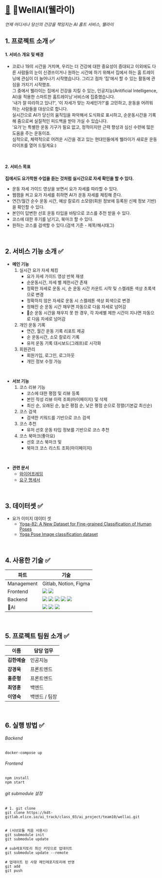 # [🧘](https://emojipedia.org/yoga/) WellAI(웰라이)
  *언제 어디서나 당신의 건강을 책임지는 AI 홈트 서비스, 웰라이*


## 1. 프로젝트 소개 ✅
#### 1. 서비스 개요 및 배경 <br>
- 코로나 19의 시간을 거치며, 우리는 더 건강에 대한 중요성이 증대되고 이외에도 다른 사람들의 눈이 신경쓰이거나 원하는 시간에 하기 위해서 집에서 하는 홈 트레이닝에 관심이 더 늘어나기 시작했습니다. 
그리고 점차 ‘집'에서 할 수 있는 활동에 관심을 가지기 시작했죠.   
그 중에서 웰라이는 집에서 건강을 지킬 수 있는, 인공지능(Aritificial Intelligence, AI)을 적용한 스마트한 홈트레이닝'서비스에 집중했습니다.   
'내가 잘 따라하고 있나?', '이 자세가 맞는 자세인가?'를 고민하고, 운동을 어려워 하는 사람들을 대상으로 합니다.   
실시간으로 AI가 당신의 움직임을 파악해서 도식화로 표시하고, 순운동시간을 기록해 줌으로써 실질적인 피드백을 받아 가실 수 있습니다.   
'요가'는 특별한 운동 기구가 필요 없고, 정적이지만 근력 향상과 심신 수련에 많은 도움을 주는 운동이죠.   
심적으로, 체력적으로 어려운 시간을 겪고 있는 현대인들에게 웰라이가 새로운 운동 라이프를 열어 드릴게요:)

<br>

#### 2. 서비스 목표 
**집에서도 요가학원 수업을 듣는 것처럼 실시간으로 자세 확인을 할 수 있다.**
- 운동 자세 가이드 영상을 보면서 요가 자세를 따라할 수 있다.
- 웹캠을 켜고 요가 자세를 취하면 AI가 운동 자세를 체킹해 준다.
- 연간/월간 순수 운동 시간, 예상 칼로리 소모량(회원 정보에 등록된 신체 정보 기반)을 확인할 수 있다.
- 본인이 답변한 선호 운동 타입을 바탕으로 코스를 추천 받을 수 있다.
- 코스에 대한 후기를 남기고, 북마크 할 수 있다.
- 원하는 코스를 검색할 수 있다.(검색 기준 - 제목/해시태그)

<br>

## 2. 서비스 기능 소개 ✅
- **메인 기능**
  1. 실시간 요가 자세 체킹
      - 요가 자세 가이드 영상 반복 재생
      - 순운동시간, 자세 별 제한시간 존재
      - 정확한 자세로 운동 시, 순 운동 시간 카운트 시작 및 스켈레톤 색상 초록색으로 변경
      - 정확하지 않은 자세로 운동 시 스켈레톤 색상 회색으로 변경
      - 정해진 순 운동 시간 채우면 자동으로 다음 자세로 넘어감
      - 순 운동 시간을 채우지 못 한 경우, 각 자세별 제한 시간이 지나면 자동으로 다음 자세로 넘어감
    2. 개인 운동 기록
        - 연간, 월간 운동 기록 리포트 제공
        - 순 운동시간, 소모 칼로리 기록
        - 유저 운동 기록 대시보드(그래프)로 시각화
    3. 회원관리
        - 회원가입, 로그인, 로그아웃
        - 개인 정보 수정 가능

<br>

- **서브 기능**
    1. 코스 리뷰 기능
        - 코스에 대한 평점 및 리뷰 등록
        - 본인 작성 리뷰 이력 조회(마이페이지) 및 삭제
        - 최신 순, 오래된 순, 높은 평점 순, 낮은 평점 순으로 정렬(기본값 최신순)
    2. 코스 검색
        - 검색한 키워드를 기반으로 코스 검색
    3. 코스 추천
        - 유저 선호 운동 타입 정보를 기반으로 코스 추천
    4. 코스 북마크(좋아요)
        - 선호 코스 북마크 및
        - 북마크 코스 리스트 조회(마이페이지)

<br>

- **관련 문서**
  - [와이어프레임](https://www.figma.com/file/0FC6VjrVkBBflLS2iMMo8U/확정본)
  - [요구 명세서](https://unruly-space-e0e.notion.site/a1fd4e5741974262860677ff806af234)

<br>

## 3. 데이터셋 ✅
- 요가 이미지 데이터 셋
  - [Yoga-82: A New Dataset for Fine-grained Classification of Human Poses](https://arxiv.org/abs/2004.10362)
  - [Yoga Pose Image classification dataset](https://www.kaggle.com/shrutisaxena/yoga-pose-image-classification-dataset)

<br>

## 4. 사용한 기술 ✅
| 파트 | 기술 |
| ------ | ------ |
| Management | Gitlab, Notion, Figma |
| Frontend | <img src="https://img.shields.io/badge/React-61DAFB?style=flat-square&logo=React&logoColor=white"/></a> <img src="https://shields.io/badge/TypeScript-3178C6?logo=TypeScript&logoColor=FFF&style=flat-square"/></a>|
| Backend  | <img src="https://img.shields.io/badge/Django-092E20?style=flat-square&logo=Django&logoColor=white"></a> <img src="https://img.shields.io/badge/PostgreSQL-4169E1?style=flat-square&logo=PostgreSQL&logoColor=white"/></a> <img src="https://img.shields.io/badge/Gunicorn-499848?style=flat-square&logo=Gunicorn&logoColor=white"/></a> <img src="https://img.shields.io/badge/Nginx-009639?style=flat-square&logo=Nginx&logoColor=white"/></a> <img src="https://img.shields.io/badge/Docker-2496ED?style=flat-square&logo=Docker&logoColor=white"/></a> |
| AI | <img src="https://img.shields.io/badge/TensorFlow-FF6F00?style=flat-square&logo=TensorFlow&logoColor=white"/></a> <img src="https://img.shields.io/badge/OpenCV-5C3EE8?style=flat-square&logo=OpenCV&logoColor=white"/></a> <img src="https://img.shields.io/badge/pandas-150458?style=flat-square&logo=pandas&logoColor=white"/></a>|

<br>

## 5. 프로젝트 팀원 소개 ✅
| 이름 | 담당 업무 |
| ------ | ------ |
| **김한예슬** | 인공지능 |
| **강경욱** | 프론트엔드 |
| **홍준형** | 프론트엔드 |
| **최영훈** | 백엔드 |
| **이영숙** | 백엔드 / 팀장 |


<br>


## 6. 실행 방법 ✅
###### Backend
```
docker-compose up
```

###### Frontend
```
npm install
npm start
```

###### git submodule 설정

```
# 1. git clone
git clone https://kdt-gitlab.elice.io/ai_track/class_03/ai_project/team10/wellai.git


# (서브모듈 처음 사용시)
git submodule init
git submodule update

# sub레포지토리 최신 커밋으로 업데이트
git submodule update --remote

# 업데이트 된 사항 메인레포지토리에 반영
git add
git push
```

